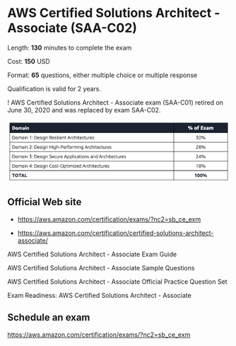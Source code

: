 # AWS Certified Solutions Architect - Associate (SAA-C02)

Length: **130** minutes to complete the exam

Cost: **150** USD

Format: **65** questions, either multiple choice or multiple response

Qualification is valid for 2 years.

! AWS Certified Solutions Architect - Associate exam (SAA-C01) retired on June 30, 2020 and was replaced by exam SAA-C02.

![](./saa-c02-content.png)

## Official Web site
- https://aws.amazon.com/certification/exams/?nc2=sb_ce_exm

- https://aws.amazon.com/certification/certified-solutions-architect-associate/

AWS Certified Solutions Architect - Associate Exam Guide

AWS Certified Solutions Architect - Associate Sample Questions

AWS Certified Solutions Architect - Associate Official Practice Question Set

Exam Readiness: AWS Certified Solutions Architect - Associate





## Schedule an exam
https://aws.amazon.com/certification/exams/?nc2=sb_ce_exm

